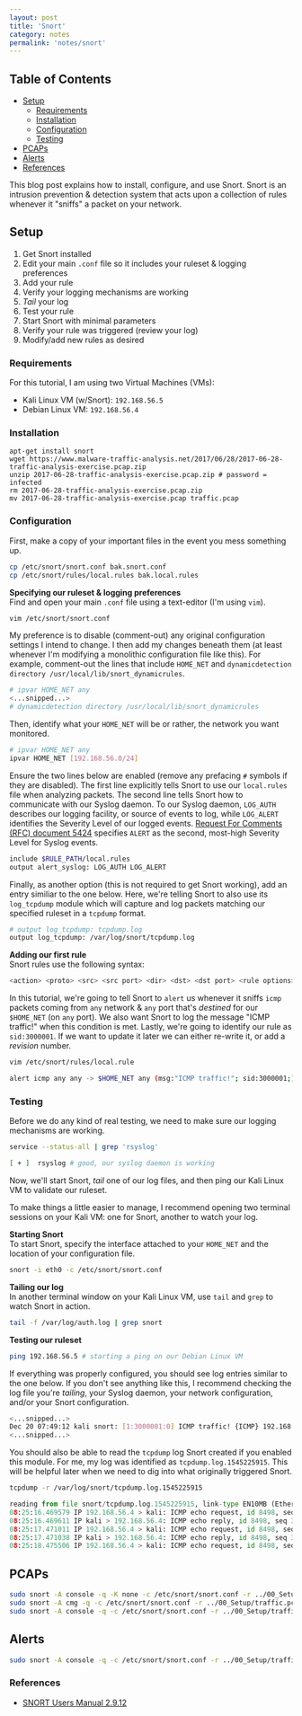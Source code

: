 ```yaml
---
layout: post
title: 'Snort'
category: notes
permalink: 'notes/snort'
---
```


## Table of Contents
* [Setup](#setup)
  * [Requirements](#requirements)
  * [Installation](#installation)
  * [Configuration](#configuration)
  * [Testing](#testing)
* [PCAPs](#pcaps)
* [Alerts](#alerts)
* [References](#references)

This blog post explains how to install, configure, and use Snort. Snort is an intrusion prevention & detection system that acts upon a collection of rules whenever it "sniffs" a packet on your network. 

## Setup
1. Get Snort installed
2. Edit your main `.conf` file so it includes your ruleset & logging preferences
3. Add your rule
4. Verify your logging mechanisms are working
5. *Tail* your log
6. Test your rule
7. Start Snort with minimal parameters
8. Verify your rule was triggered (review your log)
9. Modify/add new rules as desired

### Requirements
For this tutorial, I am using two Virtual Machines (VMs):
* Kali Linux VM (w/Snort): `192.168.56.5`
* Debian Linux VM: `192.168.56.4`

### Installation
```
apt-get install snort
wget https://www.malware-traffic-analysis.net/2017/06/28/2017-06-28-traffic-analysis-exercise.pcap.zip
unzip 2017-06-28-traffic-analysis-exercise.pcap.zip # password = infected
rm 2017-06-28-traffic-analysis-exercise.pcap.zip
mv 2017-06-28-traffic-analysis-exercise.pcap traffic.pcap
```

### Configuration
First, make a copy of your important files in the event you mess something up.
```bash
cp /etc/snort/snort.conf bak.snort.conf
cp /etc/snort/rules/local.rules bak.local.rules
```
**Specifying our ruleset & logging preferences**<br>
Find and open your main `.conf` file using a text-editor (I'm using `vim`). 
```bash
vim /etc/snort/snort.conf
```
My preference is to disable (comment-out) any original configuration settings I intend to change. I then add my changes beneath them (at least whenever I'm modifying a monolithic configuration file like this). For example, comment-out the lines that include `HOME_NET` and `dynamicdetection directory /usr/local/lib/snort_dynamicrules`.
```bash
# ipvar HOME_NET any
<...snipped...>
# dynamicdetection directory /usr/local/lib/snort_dynamicrules
```
Then, identify what your `HOME_NET` will be or rather, the network you want monitored. 
```bash
# ipvar HOME_NET any
ipvar HOME_NET [192.168.56.0/24]
```
Ensure the two lines below are enabled (remove any prefacing `#` symbols if they are disabled). The first line explicitly tells Snort to use our `local.rules` file when analyzing packets. The second line tells Snort how to communicate with our Syslog daemon. To our Syslog daemon, `LOG_AUTH` describes our logging facility, or source of events to log, while `LOG_ALERT` identifies the Severity Level of our logged events. [Request For Comments (RFC) document 5424](https://tools.ietf.org/html/rfc5424#section-6) specifies `ALERT` as the second, most-high Severity Level for Syslog events.  
```bash
include $RULE_PATH/local.rules
output alert_syslog: LOG_AUTH LOG_ALERT
```
Finally, as another option (this is not required to get Snort working), add an entry similiar to the one below. Here, we're telling Snort to also use its `log_tcpdump` module which will capture and log packets matching our specified ruleset in a `tcpdump` format.
```bash
# output log_tcpdump: tcpdump.log
output log_tcpdump: /var/log/snort/tcpdump.log
```

**Adding our first rule**<br>
Snort rules use the following syntax:
```bash
<action> <proto> <src> <src port> <dir> <dst> <dst port> <rule options>
```
In this tutorial, we're going to tell Snort to `alert` us whenever it sniffs `icmp` packets coming from `any` network & `any` port that's *destined* for our `$HOME_NET` (on `any` port). We also want Snort to log the message "ICMP traffic!" when this condition is met. Lastly, we're going to identify our rule as `sid:3000001`. If we want to update it later we can either re-write it, or add a *revision* number. 
```bash
vim /etc/snort/rules/local.rule
```
```bash
alert icmp any any -> $HOME_NET any (msg:"ICMP traffic!"; sid:3000001;)
```

### Testing
Before we do any kind of real testing, we need to make sure our logging mechanisms are working.
```bash
service --status-all | grep 'rsyslog'
```
```bash
[ + ]  rsyslog # good, our syslog daemon is working
```
Now, we'll start Snort, *tail* one of our log files, and then ping our Kali Linux VM to validate our ruleset. 

To make things a little easier to manage, I recommend opening two terminal sessions on your Kali VM: one for Snort, another to watch your log.  

**Starting Snort**<br>
To start Snort, specify the interface attached to your `HOME_NET` and the location of your configuration file. 
```bash
snort -i eth0 -c /etc/snort/snort.conf
```

**Tailing our log**<br>
In another terminal window on your Kali Linux VM, use `tail` and `grep` to watch Snort in action. 
```bash
tail -f /var/log/auth.log | grep snort
```

**Testing our ruleset**<br>
```bash
ping 192.168.56.5 # starting a ping on our Debian Linux VM
```

If everything was properly configured, you should see log entries similar to the one below. If you don't see anything like this, I recommend checking the log file you're *tailing*, your Syslog daemon, your network configuration, and/or your Snort configuration. 
```bash
<...snipped...>
Dec 20 07:49:12 kali snort: [1:3000001:0] ICMP traffic! {ICMP} 192.168.56.4 -> 192.168.56.5
<...snipped...>
```

You should also be able to read the `tcpdump` log Snort created if you enabled this module. For me, my log was identified as `tcpdump.log.1545225915`. This will be helpful later when we need to dig into what originally triggered Snort.  
```bash
tcpdump -r /var/log/snort/tcpdump.log.1545225915
```
```python
reading from file snort/tcpdump.log.1545225915, link-type EN10MB (Ethernet)
08:25:16.469579 IP 192.168.56.4 > kali: ICMP echo request, id 8498, seq 32, length 64
08:25:16.469611 IP kali > 192.168.56.4: ICMP echo reply, id 8498, seq 32, length 64
08:25:17.471011 IP 192.168.56.4 > kali: ICMP echo request, id 8498, seq 33, length 64
08:25:17.471038 IP kali > 192.168.56.4: ICMP echo reply, id 8498, seq 33, length 64
08:25:18.475506 IP 192.168.56.4 > kali: ICMP echo request, id 8498, seq 34, length 64
```

## PCAPs
```bash
sudo snort -A console -q -K none -c /etc/snort/snort.conf -r ../00_Setup/traffic.pcap
sudo snort -A cmg -q -c /etc/snort/snort.conf -r ../00_Setup/traffic.pcap
sudo snort -A console -q -c /etc/snort/snort.conf -r ../00_Setup/traffic.pcap
```

## Alerts
```bash
sudo snort -A console -q -c /etc/snort/snort.conf -r ../00_Setup/traffic.pcap > alerts.log
```

### References
* [SNORT Users Manual 2.9.12](https://www.snort.org/documents/snort-users-manual)
